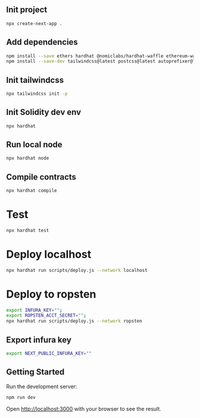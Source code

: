 ## Init project
```bash
npx create-next-app .
```

## Add dependencies
```bash
npm install --save ethers hardhat @nomiclabs/hardhat-waffle ethereum-waffle chai @nomiclabs/hardhat-ethers @openzeppelin/contracts axios ipfs-http-client web3modal
npm install --save-dev tailwindcss@latest postcss@latest autoprefixer@latest
```

## Init tailwindcss
```bash
npx tailwindcss init -p
```

## Init Solidity dev env
```bash
npx hardhat
```

## Run local node
```bash
npx hardhat node
```

## Compile contracts
```bash
npx hardhat compile
```

# Test
```bash
npx hardhat test
```

# Deploy localhost
```bash
npx hardhat run scripts/deploy.js --network localhost
```

# Deploy to ropsten
```bash
export INFURA_KEY="";
export ROPSTEN_ACCT_SECRET=""; 
npx hardhat run scripts/deploy.js --network ropsten
```

## Export infura key
```bash
export NEXT_PUBLIC_INFURA_KEY=""
```

## Getting Started
Run the development server:

```bash
npm run dev
```

Open [http://localhost:3000](http://localhost:3000) with your browser to see the result.
